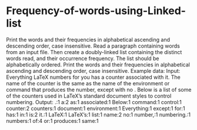 # Frequency-of-words-using-Linked-list
 Print the words and their frequencies in alphabetical ascending and descending order, case insensitive. 
Read a paragraph containing words from an input file. Then create a doubly-linked list
containing the distinct words read, and their occurrence frequency. The list should be
alphabetically ordered. Print the words and their frequencies in alphabetical ascending and
descending order, case insensitive.
Example data:
Input:
Everything LaTeX numbers for you has a counter associated with it. The name of the counter
is the same as the name of the environment or command that produces the number, except
with no \. Below is a list of some of the counters used in LaTeX’s standard document styles
to control numbering.
Output:
\.:1
a:2
as:1
associated:1
Below:1
command:1
control:1
counter:2
counters:1
document:1
environment:1
Everything:1
except:1
for:1
has:1
in:1
is:2
it.:1
LaTeX:1
LaTeX’s:1 
list:1
name:2
no:1
number,:1
numbering.:1
numbers:1
of:4
or:1
produces:1
same:1 
